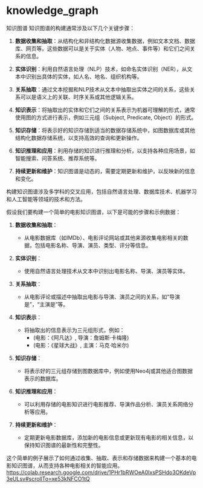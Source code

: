 # knowledge_graph
知识图谱
知识图谱的构建通常涉及以下几个关键步骤：

1. **数据收集和抽取**：从结构化和非结构化数据源收集数据，例如文本文档、数据库、网页等。这些数据可以是关于实体（人物、地点、事件等）和它们之间关系的信息。

2. **实体识别**：利用自然语言处理（NLP）技术，如命名实体识别（NER），从文本中识别出具体的实体，如人名、地名、组织机构等。

3. **关系抽取**：通过文本挖掘和NLP技术从文本中抽取出实体之间的关系，这些关系可以是语义上的关联、时序关系或其他逻辑关系。

4. **知识表示**：将抽取出的实体和它们之间的关系表示为机器可理解的形式，通常使用图的方式进行表示，例如三元组（Subject, Predicate, Object）的形式。

5. **知识存储**：将表示好的知识存储到适当的数据存储系统中，如图数据库或其他结构化数据存储系统，以支持高效的查询和更新操作。

6. **知识推理和应用**：利用存储的知识进行推理和分析，以支持各种应用场景，如智能搜索、问答系统、推荐系统等。

7. **持续更新和维护**：知识图谱是动态的，需要定期更新和维护，以反映新的信息和变化。

构建知识图谱涉及多学科的交叉应用，包括自然语言处理、数据库技术、机器学习和人工智能等领域的技术和方法。

假设我们要构建一个简单的电影知识图谱，以下是可能的步骤和示例数据：

1. **数据收集和抽取**：
   - 从电影数据库（如IMDb）、电影评论网站或其他来源收集电影相关的数据，包括电影名称、导演、演员、类型、评分等信息。

2. **实体识别**：
   - 使用自然语言处理技术从文本中识别出电影名称、导演、演员等实体。

3. **关系抽取**：
   - 从电影评论或描述中抽取出电影与导演、演员之间的关系，如“导演是”，“主演是”等。

4. **知识表示**：
   - 将抽取出的信息表示为三元组形式，例如：
     - (电影：《阿凡达》, 导演：詹姆斯·卡梅隆)
     - (电影：《星球大战》, 主演：马克·哈米尔)

5. **知识存储**：
   - 将表示好的三元组存储到图数据库中，例如使用Neo4j或其他适合图数据表示的数据库。

6. **知识推理和应用**：
   - 可以利用存储的电影知识进行电影推荐、导演作品分析、演员关系网络分析等应用。

7. **持续更新和维护**：
   - 定期更新电影数据库，添加新的电影信息或更新现有电影的相关信息，以保持知识图谱的最新性和完整性。

这个简单的例子展示了如何通过收集、抽取、表示和存储数据来构建一个基本的电影知识图谱，从而支持各种电影相关的智能应用。
https://colab.research.google.com/drive/1PHr1bRWOeA0IxsPSHdo3OKdeVp3eULsv#scrollTo=xe53kNFCO1tQ

